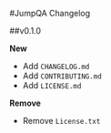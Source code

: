 #JumpQA Changelog

##v0.1.0

**New**
- Add `CHANGELOG.md`
- Add `CONTRIBUTING.md`
- Add `LICENSE.md`

**Remove**
- Remove `License.txt`